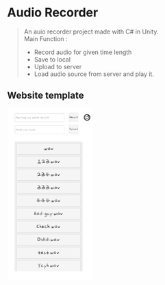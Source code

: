 # Audio Recorder
> An auio recorder project made with C# in Unity.  
> Main Function : 
>    - Record audio for given time length
>    - Save to local 
>    - Upload to server
>    - Load audio source from server and play it.

## Website template
<img src="https://github.com/AmousQiu/AudioRecorder/blob/master/audioScreenshot.jpg" alt="drawing" width="200"/>         